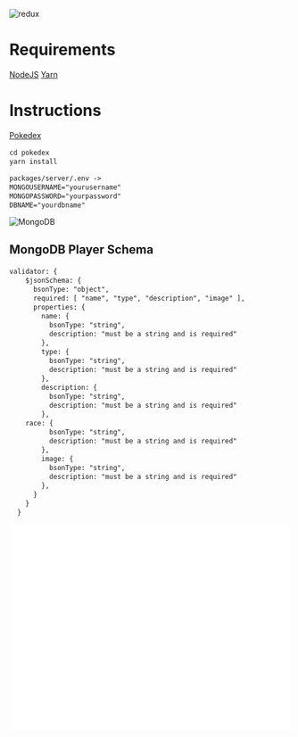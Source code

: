 ![redux](https://i.imgur.com/GDZs6bN.png)
# Requirements
[NodeJS](https://nodejs.org/en/)
[Yarn](https://classic.yarnpkg.com/en/docs/install/#windows-stable)
# Instructions
[Pokedex](https://github.com/RobbiePlata/Pokedex/archive/master.zip)
```
cd pokedex
yarn install
```
```
packages/server/.env -> 
MONGOUSERNAME="yourusername"
MONGOPASSWORD="yourpassword"
DBNAME="yourdbname"
```
![MongoDB](https://i.imgur.com/pUOSIkm.png)
## MongoDB Player Schema
```
validator: { 
    $jsonSchema: { 
      bsonType: "object", 
      required: [ "name", "type", "description", "image" ], 
      properties: { 
        name: {
          bsonType: "string",
          description: "must be a string and is required"
        },
        type: {
          bsonType: "string",
          description: "must be a string and is required"
        },
        description: {
          bsonType: "string",
          description: "must be a string and is required"
        },
	race: {
          bsonType: "string",
          description: "must be a string and is required"
        },
        image: {
          bsonType: "string",
          description: "must be a string and is required"
        },
      }
    }
  }
  ```
![example](packages/client/public/example.gif)
